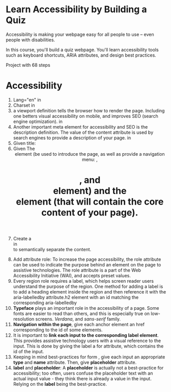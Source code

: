 # Learn Accessibility by Building a Quiz

Accessibility is making your webpage easy for all people to use – even people with disabilities.

In this course, you'll build a quiz webpage. You'll learn accessibility tools such as keyboard shortcuts, ARIA attributes, and design best practices.

Project with 68 steps

# Accessibility
1. Lang="en" in <html>
2. Charset in <meta charset="UTF-8">
3. a viewport definition tells the browser how to render the page. Including one betters visual accessibility on mobile, and improves SEO (search engine optimization). in <meta name="viewport" content="width=device-width, initial-scale=1.0">
4. Another important meta element for accessibility and SEO is the description definition. The value of the content attribute is used by search engines to provide a description of your page. in <meta name="description" content="Lear html accessibility quiz">
5. Given title: <title>Accessibility: Building a Quiz</title>
6. Given The <header> element (be used to introduce the page, as well as provide a navigation menu:  <img>, <h1>, and <nav> element) and the <main> element (that will contain the core content of your page).
7. Create a <section> in <form> to semantically separate the content.
8. Add attribute role: To increase the page accessibility, the role attribute can be used to indicate the purpose behind an element on the page to assistive technologies. The role attribute is a part of the Web Accessibility Initiative (WAI), and accepts preset values.
9. Every region role requires a label, which helps screen reader users understand the purpose of the region. One method for adding a label is to add a heading element inside the region and then reference it with the aria-labelledby attribute.h2 element with an id matching the corresponding aria-labelledby
10. **Typeface** plays an important role in the accessibility of a page. Some fonts are easier to read than others, and this is especially true on low-resolution screens. *Verdana*, and *sans-serif* family.
11. **Navigation within the page**, give each anchor element an href corresponding to the id of some elements.
12. It is important to **link each input to the corresponding label element**. This provides assistive technology users with a visual reference to the input. This is done by giving the label a for attribute, which contains the id of the input.
13. Keeping in mind best-practices for form <inputs>, give each input an appropriate **type** and **name** attribute. Then, give **placeholder** attribute.
14. **label** and **placeholder**: A **placeholder** is actually not a best-practice for accessibility; too often, users confuse the placeholder text with an actual input value - they think there is already a value in the input. Relying on the **label** being the best-practice.
